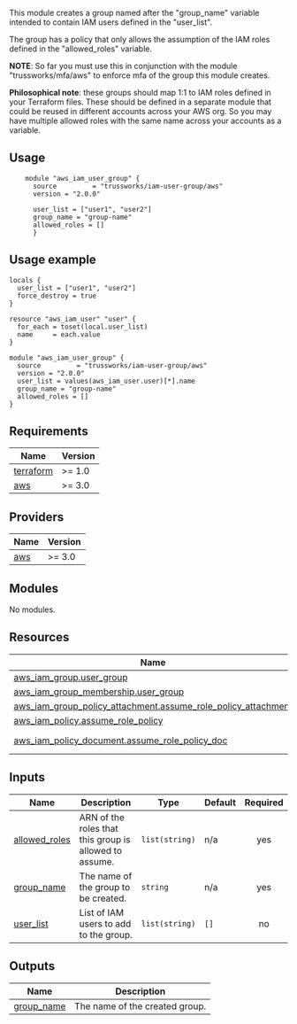 This module creates a group named after the "group_name" variable intended to contain IAM users defined in the "user_list".

The group has a policy that only allows the assumption of the IAM roles defined in the "allowed_roles" variable.

__NOTE__: So far you must use this in conjunction with the module "trussworks/mfa/aws" to enforce mfa of the group this module creates.

__Philosophical note__: these groups should map 1:1 to IAM roles defined in your Terraform files. These should be defined in a separate module that could be reused in different accounts across your AWS org. So you may have multiple allowed roles with the same name across your accounts as a variable.

## Usage

```hcl
    module "aws_iam_user_group" {
      source         = "trussworks/iam-user-group/aws"
      version = "2.0.0"

      user_list = ["user1", "user2"]
      group_name = "group-name"
      allowed_roles = []
      }
```

## Usage example

```hcl
locals {
  user_list = ["user1", "user2"]
  force_destroy = true
}

resource "aws_iam_user" "user" {
  for_each = toset(local.user_list)
  name     = each.value
}

module "aws_iam_user_group" {
  source         = "trussworks/iam-user-group/aws"
  version = "2.0.0"
  user_list = values(aws_iam_user.user)[*].name
  group_name = "group-name"
  allowed_roles = []
}
```

<!-- BEGIN_TF_DOCS -->
## Requirements

| Name | Version |
|------|---------|
| <a name="requirement_terraform"></a> [terraform](#requirement\_terraform) | >= 1.0 |
| <a name="requirement_aws"></a> [aws](#requirement\_aws) | >= 3.0 |

## Providers

| Name | Version |
|------|---------|
| <a name="provider_aws"></a> [aws](#provider\_aws) | >= 3.0 |

## Modules

No modules.

## Resources

| Name | Type |
|------|------|
| [aws_iam_group.user_group](https://registry.terraform.io/providers/hashicorp/aws/latest/docs/resources/iam_group) | resource |
| [aws_iam_group_membership.user_group](https://registry.terraform.io/providers/hashicorp/aws/latest/docs/resources/iam_group_membership) | resource |
| [aws_iam_group_policy_attachment.assume_role_policy_attachment](https://registry.terraform.io/providers/hashicorp/aws/latest/docs/resources/iam_group_policy_attachment) | resource |
| [aws_iam_policy.assume_role_policy](https://registry.terraform.io/providers/hashicorp/aws/latest/docs/resources/iam_policy) | resource |
| [aws_iam_policy_document.assume_role_policy_doc](https://registry.terraform.io/providers/hashicorp/aws/latest/docs/data-sources/iam_policy_document) | data source |

## Inputs

| Name | Description | Type | Default | Required |
|------|-------------|------|---------|:--------:|
| <a name="input_allowed_roles"></a> [allowed\_roles](#input\_allowed\_roles) | ARN of the roles that this group is allowed to assume. | `list(string)` | n/a | yes |
| <a name="input_group_name"></a> [group\_name](#input\_group\_name) | The name of the group to be created. | `string` | n/a | yes |
| <a name="input_user_list"></a> [user\_list](#input\_user\_list) | List of IAM users to add to the group. | `list(string)` | `[]` | no |

## Outputs

| Name | Description |
|------|-------------|
| <a name="output_group_name"></a> [group\_name](#output\_group\_name) | The name of the created group. |
<!-- END_TF_DOCS -->
